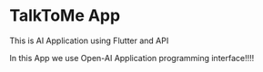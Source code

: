 # TalkToMe App

This is AI Application using Flutter and API 

In this App we use Open-AI Application programming interface!!!!
